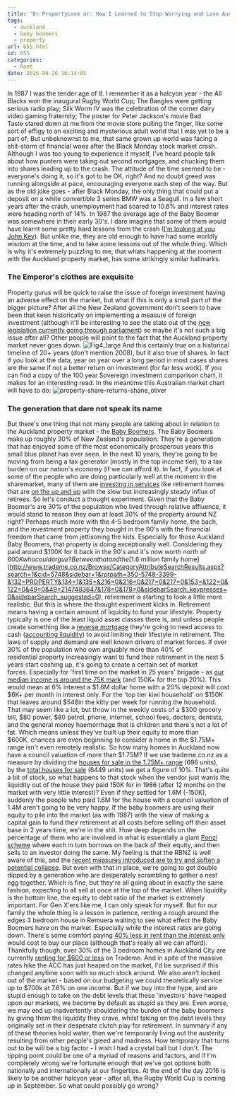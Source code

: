 ```yaml
---
title: 'Dr PropertyLove or: How I Learned to Stop Worrying and Love Auckland'
tags:
  - auckland
  - baby boomers
  - property
url: 655.html
id: 655
categories:
  - Rant
date: 2015-06-26 16:14:05
---
```


In 1987 I was the tender age of 8. I remember it as a halcyon year - the All Blacks won the inaugural Rugby World Cup; The Bangles were getting serious radio play; Silk Worm IV was the celebration of the corner dairy video gaming fraternity; The poster for Peter Jackson's movie Bad Taste stared down at me from the movie store pulling the finger, like some sort of effigy to an exciting and mysterious adult world that I was yet to be a part of; But unbeknownst to me, that same grown up world was facing a shit-storm of financial woes after the Black Monday stock market crash. Although I was too young to experience it myself, I've heard people talk about how punters were taking out second mortgages, and chucking them into shares leading up to the crash. The attitude of the time seemed to be - everyone's doing it, so it's got to be OK, right? And no doubt greed was running alongside at pace, encouraging everyone each step of the way. But as the old joke goes - after Black Monday, the only thing that could put a deposit on a white convertible 3 series BMW was a Seagull. In a few short years after the crash, unemployment had soared to 10.6% and interest rates were heading north of 14%. In 1987 the average age of the Baby Boomer was somewhere in their early 30's. I dare imagine that some of them would have learnt some pretty hard lessons from the crash ([I'm looking at you John Key](http://www.nzonscreen.com/title/close-up-big-dealers-john-key-1987)). But unlike me, they are old enough to have had some worldly wisdom at the time, and to take some lessons out of the whole thing. Which is why it's extremely puzzling to me, that whats happening at the moment with the Auckland property market, has some strikingly similar hallmarks.

### The Emperor's clothes are exquisite

Property gurus will be quick to raise the issue of foreign investment having an adverse effect on the market, but what if this is only a small part of the bigger picture? After all the New Zealand government don't seem to have been that keen historically on implementing a measure of foreign investment (although it'll be interesting to see the stats out of the [new legislation currently going through parliament](https://www.3news.co.nz/nznews/property-investment-bill-passes-first-reading-2015062517)) so maybe it's not such a big issue after all? Other people will point to the fact that the Auckland property market never goes down. ![Fig4_large](/images/posts/Fig4_large.jpg) And this certainly true on a historical timeline of 20+ years (don't mention 2008), but it also true of shares. In fact if you look at the data, year on year over a long period in most cases shares are the same if not a better return on investment (for far less work). If you can find a copy of the 100 year Sovereign investment comparison chart, it makes for an interesting read. In the meantime this Australian market chart will have to do: ![property-share-returns-shane_oliver](/images/posts/property-share-returns-shane_oliver.png)

### The generation that dare not speak its name

But there's one thing that not many people are talking about in relation to the Auckland property market - the [Baby Boomers](http://www.teara.govt.nz/en/families-a-history/page-5). The Baby Boomers make up roughly 30% of New Zealand's population. They're a generation that has enjoyed some of the most economically prosperous years this small blue planet has ever seen. In the next 10 years, they're going to be moving from being a tax generator (mostly in the top income tier), to a tax burden on our nation's economy (if we can afford it). In fact, if you look at some of the people who are doing particularly well at the moment in the sharemarket, many of them are [investing in services](http://www.listener.co.nz/current-affairs/money/linda-sanders-old-business-is-good-business/) like retirement homes that are [on the up and up](https://nz.finance.yahoo.com/q/bc?s=RYM.NZ&t=my) with the slow but increasingly steady influx of retirees. So let's conduct a thought experiment. Given that the Baby Boomer's are 30% of the population who lived through relative affluence, it would stand to reason they own at least 30% of the property around NZ right? Perhaps much more with the 4-5 bedroom family home, the bach, and the investment property they bought in the 90's with the financial freedom that came from jettisoning the kids. Especially for those Auckland Baby Boomers, that property is doing exceptionally well. Considering they paid around $100K for it back in the 90's and it's now worth north of $600K who could argue? Between that and the [$1.6 million family home](http://www.trademe.co.nz/Browse/CategoryAttributeSearchResults.aspx?search=1&cid=5748&sidebar=1&rptpath=350-5748-3399-&132=PROPERTY&134=1&135=&216=0&216=0&217=0&217=0&153=&122=0&122=0&49=0&49=2147483647&178=0&178=0&sidebarSearch_keypresses=0&sidebarSearch_suggested=0), retirement is starting to look a little more realistic. But this is where the thought experiment kicks in. Retirement means having a certain amount of liquidity to fund your lifestyle. Property typically is one of the least liquid asset classes there is, and unless people create something like a [reverse mortgage](http://www.nzherald.co.nz/personal-finance/news/article.cfm?c_id=12&objectid=11283811) they're going to need access to cash ([accounting liquidity](https://en.wikipedia.org/wiki/Accounting_liquidity)) to avoid limiting their lifestyle in retirement. The laws of supply and demand are well known drivers of market forces. If over 30% of the population who own arguably more than 40% of residential property increasingly want to fund their retirement in the next 5 years start cashing up, it's going to create a certain set of market forces. Especially for 'first time on the market in 25 years' brigade - as [our median income is around the 75K mark](http://www.stats.govt.nz/browse_for_stats/people_and_communities/Households/HouseholdEconomicSurvey_HOTPYeJun14/Commentary.aspx) (and 150K+ for the top 20%). This would mean at 6% interest a $1.6M dollar home with a 20% deposit will cost $6K+ per month in interest only. For the 'top tier kiwi household' on $150K that leaves around $548in the kitty per week for running the household. That may seem like a lot, but throw in the weekly costs of a $300 grocery bill, $80 power, $80 petrol, phone, internet, school fees, doctors, dentists, and the general money haemorrhage that is children and there's not a lot of fat. Which means unless they've built up their equity to more than $600K, chances are even beginning to consider a home in the $1.75M+ range isn't even remotely realistic. So how many homes in Auckland now have a council valuation of more than $1.75M? If we use trademe.co.nz as a measure by dividing the [houses for sale in the 1.75M+ range](http://www.trademe.co.nz/Browse/CategoryAttributeSearchResults.aspx?search=1&cid=5748&sidebar=1&rptpath=350-5748-3399-&132=PROPERTY&134=1&135=&216=0&216=0&217=0&217=0&153=&122=0&122=0&49=1750000&49=2147483647&178=0&178=0&sidebarSearch_keypresses=0&sidebarSearch_suggested=0) (696 units), by the [total houses for sale](http://www.trademe.co.nz/Browse/CategoryAttributeSearchResults.aspx?search=1&cid=5748&sidebar=1&rptpath=350-5748-3399-&132=PROPERTY&134=1&135=&216=0&216=0&217=0&217=0&153=&122=0&122=0&49=0&49=2147483647&178=0&178=0&sidebarSearch_keypresses=0&sidebarSearch_suggested=0) (6449 units) we get a figure of 10%. That's quite a bit of stock, so what happens to that stock when the vendor just wants the liquidity out of the house they paid 150K for in 1986 (after 12 months on the market with very little interest)? Even if they settled for 1.6M (-150K), suddenly the people who paid 1.6M for the house with a council valuation of 1.4M aren't going to be very happy. If the baby boomers are using their equity to pile into the market (as with 1987) with the view of making a capital gain to fund their retirement at all costs before selling off their asset base in 2 years time, we're in the shit. How deep depends on the percentage of them who are involved in what is essentially a giant [Ponzi scheme](https://en.wikipedia.org/wiki/Ponzi_scheme) where each in turn borrows on the back of their equity, and then sells to an investor doing the same. My feeling is that the RBNZ is well aware of this, and the [recent measures introduced are to try and soften a potential collapse](http://www.nzherald.co.nz/business/news/article.cfm?c_id=3&objectid=11447728). But even with that in place, we're going to get double dipped by a generation who are desperately scrambling to gather a nest egg together. Which is fine, but they're all going about in exactly the same fashion, expecting to all sell at once at the top of the market. When liquidity is the bottom line, the equity to debt ratio of the market is extremely important. For Gen X'ers like me, I can only speak for myself. But for our family the whole thing is a lesson in patience, renting a rough around the edges 3 bedroom house in Remuera waiting to see what effect the Baby Boomers have on the market. Especially while the interest rates are going down. There's some comfort paying [40% less in rent than the interest only](http://www.trademe.co.nz/Browse/CategoryAttributeSearchResults.aspx?search=1&cid=5748&sidebar=1&rptpath=350-5748-4233-&132=FLAT&134=1&135=7&136=40&216=0&216=0&217=0&217=0&153=&122=3&122=0&59=0&59=80000&178=0&178=0&sidebarSearch_keypresses=0&sidebarSearch_suggested=0) would cost to buy our place (although that's really all we can afford). Thankfully though, over 30% of the 3 bedroom homes in Auckland City are currently [renting for $600 or less](http://www.trademe.co.nz/Browse/CategoryAttributeSearchResults.aspx?search=1&cid=5748&sidebar=1&rptpath=350-5748-4233-&132=FLAT&selected135=7&134=1&135=7&216=0&216=0&217=0&217=0&153=&122=3&122=6&59=0&59=60000&178=0&178=0&sidebarSearch_keypresses=0&sidebarSearch_suggested=0) on Trademe. And in spite of the massive rates hike the ACC has just heaped on the market, I'd be surprised if this changed anytime soon with so much stock around. We also aren't locked out of the market - based on our budgeting we could theoretically service up to $700k at 7.6% on one income. But if we buy into the hype, and are stupid enough to take on the debt levels that these 'investors' have heaped upon our markets, we become by default as stupid as they are. Even worse, we may end up inadvertently shouldering the burden of the baby boomers by giving them the liquidity they crave, whilst taking on the debt levels they originally set in their desperate clutch play for retirement. In summary if any of these theories hold water, then we're temporarily living out the austerity resulting from other people's greed and madness. How temporary that turns out to be will be a big factor - I wish I had a crystal ball but I don't. The tipping point could be one of a myriad of reasons and factors, and if I'm completely wrong we're fortunate enough that we've got options both nationally and internationally at our fingertips. At the end of the day 2016 is likely to be another halcyon year - after all, the Rugby World Cup is coming up in September. So what could possibly go wrong?
